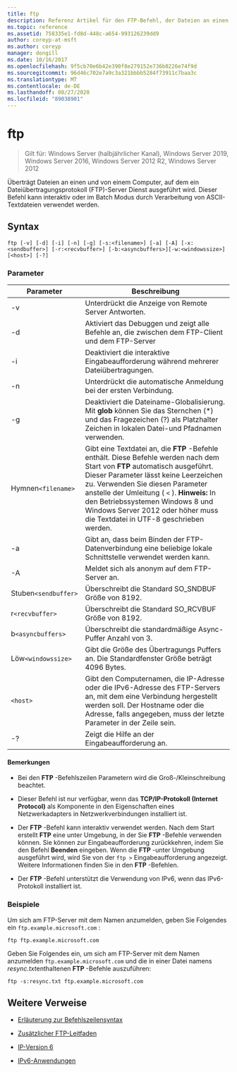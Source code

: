 ```yaml
---
title: ftp
description: Referenz Artikel für den FTP-Befehl, der Dateien an einen Computer überträgt, auf dem ein Dateiübertragungsprotokoll (FTP)-Server Dienst ausgeführt wird.
ms.topic: reference
ms.assetid: 758335e1-fd8d-448c-a654-993126239dd9
author: coreyp-at-msft
ms.author: coreyp
manager: dongill
ms.date: 10/16/2017
ms.openlocfilehash: 9f5cb70e6b42e390f8e279152e736b0226e74f9d
ms.sourcegitcommit: 96d46c702e7a9c3a321bbbb5284f73911c7baa3c
ms.translationtype: MT
ms.contentlocale: de-DE
ms.lasthandoff: 08/27/2020
ms.locfileid: "89038901"
---
```

# <a name="ftp"></a>ftp

> Gilt für: Windows Server (halbjährlicher Kanal), Windows Server 2019, Windows Server 2016, Windows Server 2012 R2, Windows Server 2012

Überträgt Dateien an einen und von einem Computer, auf dem ein Dateiübertragungsprotokoll (FTP)-Server Dienst ausgeführt wird. Dieser Befehl kann interaktiv oder im Batch Modus durch Verarbeitung von ASCII-Textdateien verwendet werden.

## <a name="syntax"></a>Syntax

```
ftp [-v] [-d] [-i] [-n] [-g] [-s:<filename>] [-a] [-A] [-x:<sendbuffer>] [-r:<recvbuffer>] [-b:<asyncbuffers>][-w:<windowssize>][<host>] [-?]
```

### <a name="parameters"></a>Parameter

| Parameter | Beschreibung |
| ----------| ----------- |
| -v | Unterdrückt die Anzeige von Remote Server Antworten. |
| -d | Aktiviert das Debuggen und zeigt alle Befehle an, die zwischen dem FTP-Client und dem FTP-Server |
| -i | Deaktiviert die interaktive Eingabeaufforderung während mehrerer Dateiübertragungen. |
| -n | Unterdrückt die automatische Anmeldung bei der ersten Verbindung. |
| -g | Deaktiviert die Dateiname-Globalisierung.  Mit **glob** können Sie das Sternchen (*) und das Fragezeichen (?) als Platzhalter Zeichen in lokalen Datei-und Pfadnamen verwenden. |
| Hymnen`<filename>` | Gibt eine Textdatei an, die **FTP** -Befehle enthält. Diese Befehle werden nach dem Start von **FTP** automatisch ausgeführt. Dieser Parameter lässt keine Leerzeichen zu. Verwenden Sie diesen Parameter anstelle der Umleitung ( `<` ). **Hinweis:** In den Betriebssystemen Windows 8 und Windows Server 2012 oder höher muss die Textdatei in UTF-8 geschrieben werden. |
| -a | Gibt an, dass beim Binden der FTP-Datenverbindung eine beliebige lokale Schnittstelle verwendet werden kann. |
| -A | Meldet sich als anonym auf dem FTP-Server an. |
| Stuben`<sendbuffer> `| Überschreibt die Standard SO_SNDBUF Größe von 8192. |
| r`<recvbuffer>` | Überschreibt die Standard SO_RCVBUF Größe von 8192. |
| b`<asyncbuffers>` | Überschreibt die standardmäßige Async-Puffer Anzahl von 3. |
| Löw`<windowssize>` | Gibt die Größe des Übertragungs Puffers an. Die Standardfenster Größe beträgt 4096 Bytes. |
| `<host>` | Gibt den Computernamen, die IP-Adresse oder die IPv6-Adresse des FTP-Servers an, mit dem eine Verbindung hergestellt werden soll. Der Hostname oder die Adresse, falls angegeben, muss der letzte Parameter in der Zeile sein. |
| -? | Zeigt die Hilfe an der Eingabeaufforderung an. |

#### <a name="remarks"></a>Bemerkungen

- Bei den **FTP** -Befehlszeilen Parametern wird die Groß-/Kleinschreibung beachtet.

- Dieser Befehl ist nur verfügbar, wenn das **TCP/IP-Protokoll (Internet Protocol)** als Komponente in den Eigenschaften eines Netzwerkadapters in Netzwerkverbindungen installiert ist.

- Der **FTP** -Befehl kann interaktiv verwendet werden. Nach dem Start erstellt **FTP** eine unter Umgebung, in der Sie **FTP** -Befehle verwenden können. Sie können zur Eingabeaufforderung zurückkehren, indem Sie den Befehl **Beenden** eingeben. Wenn die **FTP** -unter Umgebung ausgeführt wird, wird Sie von der `ftp >` Eingabeaufforderung angezeigt. Weitere Informationen finden Sie in den **FTP** -Befehlen.

- Der **FTP** -Befehl unterstützt die Verwendung von IPv6, wenn das IPv6-Protokoll installiert ist.

### <a name="examples"></a>Beispiele

Um sich am FTP-Server mit dem Namen anzumelden, geben Sie Folgendes ein `ftp.example.microsoft.com` :

```
ftp ftp.example.microsoft.com
```

Geben Sie Folgendes ein, um sich am FTP-Server mit dem Namen anzumelden `ftp.example.microsoft.com` und die in einer Datei namens *resync.txt*enthaltenen **FTP** -Befehle auszuführen:

```
ftp -s:resync.txt ftp.example.microsoft.com
```

## <a name="additional-references"></a>Weitere Verweise

- [Erläuterung zur Befehlszeilensyntax](command-line-syntax-key.md)

- [Zusätzlicher FTP-Leitfaden](/previous-versions/orphan-topics/ws.10/cc756013(v=ws.10))

- [IP-Version 6](/previous-versions/windows/it-pro/windows-server-2003/cc738636(v=ws.10))

- [IPv6-Anwendungen](/previous-versions/windows/it-pro/windows-server-2003/cc782509(v=ws.10))
